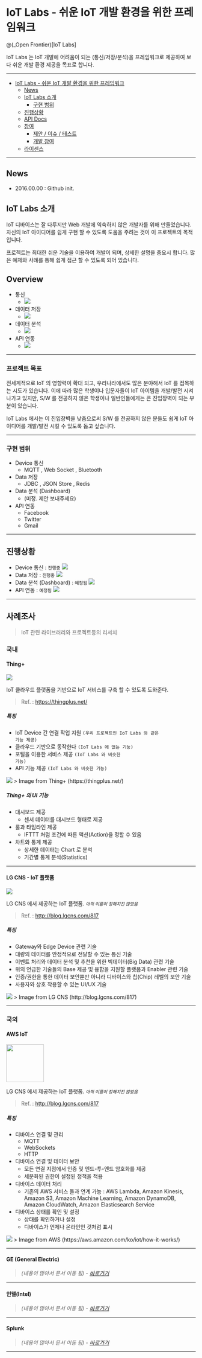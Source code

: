 # IoT Labs - 쉬운 IoT 개발 환경을 위한 프레임워크
@(_Open Frontier)[IoT Labs]


IoT Labs 는 IoT 개발에 어려움이 되는 (통신/저장/분석)을 프레임워크로 제공하여 보다 쉬운 개발 환경 제공을  목표로 합니다.

----

<!-- TOC depthFrom:1 depthTo:6 withLinks:1 updateOnSave:1 orderedList:0 -->

- [IoT Labs - 쉬운 IoT 개발 환경을 위한 프레임워크](#iot-labs-iot-)
	- [News](#news)
	- [IoT Labs 소개](#iot-labs-)
		- [구현 범위](#-)
	- [진행상황](#진행상황)
	- [API Docs](#api-docs)
	- [참여](#)
		- [제안 / 이슈 / 테스트](#-)
		- [개발 참여](#-)
	- [라이센스](#)

<!-- /TOC -->

----

## News
* 2016.00.00 : Github init.

## IoT Labs 소개
IoT 디바이스는 잘 다루지만 Web 개발에 익숙하지 않은 개발자를 위해 만들었습니다.
자신의 IoT 아이디어를 쉽게 구현 할 수 있도록 도움을 주려는 것이 이 프로젝트의 목적 입니다.

프로젝트는 최대한 쉬운 기술을 이용하여 개발이 되며, 상세한 설명을 중요시 합니다. 많은 예제와 사례를 통해 쉽게 접근 할 수 있도록 되어 있습니다.

## Overview

* 통신
	* <img src="https://raw.githubusercontent.com/jongkwang/IoTLabs/master/assets/img/overview1.png">
* 데이터 저장
	* <img src="https://raw.githubusercontent.com/jongkwang/IoTLabs/master/assets/img/overview2.png">
* 데이터 분석
	* <img src="https://raw.githubusercontent.com/jongkwang/IoTLabs/master/assets/img/overview3.png">
*  API 연동
	* <img src="https://raw.githubusercontent.com/jongkwang/IoTLabs/master/assets/img/overview4.png">

----

### 프로젝트 목표

전세계적으로 IoT 의 영향력이 확대 되고, 우리나라에서도 많은 분야해서 IoT 를 접목하는 시도가 있습니다. 이에 따라 많은 학생이나 입문자들이 IoT 아이템을 개발/발전 시켜나가고 있지만, S/W 를 전공하지 않은 학생이나 일반인들에게는 큰 진입장벽이 되는 부분이 있습니다.

IoT Labs 에서는 이 진입장벽을 낮춤으로써 S/W  를 전공하지 않은 분들도 쉽게 IoT 아이디어를 개발/발전 시킬 수 있도록 돕고 싶습니다.

----

### 구현 범위

- Device 통신
	- MQTT , Web Socket , Bluetooth
- Data 저장
	- JDBC , JSON Store , Redis
- Data 분석 (Dashboard)
	- (미정. 제안 보내주세요)
- API 연동
	- Facebook
	- Twitter
	- Gmail 

----

## 진행상황

- Device 통신 : `진행중` ![](https://img.shields.io/badge/Development-Processing-green.svg?style=flat)
- Data 저장 : `진행중` ![](https://img.shields.io/badge/Development-Processing-green.svg?style=flat)
- Data 분석 (Dashboard) : `예정됨` ![](https://img.shields.io/badge/Development-Scheduled-green.svg?style=flat)
- API 연동 : `예정됨` ![](https://img.shields.io/badge/Development-Scheduled-green.svg?style=flat)

----

## 사례조사

> IoT 관련 라이브러리와 프로젝트등의 리서치

### 국내

#### Thing+

<img src="https://raw.githubusercontent.com/jongkwang/IoTLabs/master/assets/img/case_research1.png">

IoT 클라우드 플랫폼을 기반으로 IoT 서비스를 구축 할 수 있도록 도와준다.

> Ref. : https://thingplus.net/

##### 특징
* IoT Device 간 연결 작업 지원 <code>(우리 프로젝트인 IoT Labs 와 같은 기능 제공)</code>
* 클라우드 기반으로 동작한다 <code>(IoT Labs 에 없는 기능)</code>
* 포털을 이용한 서비스 제공 <code>(IoT Labs 와 비슷한 기능)</code>
* API 기능 제공 <code>(IoT Labs 와 비슷한 기능)</code>

<img src="https://raw.githubusercontent.com/jongkwang/IoTLabs/master/assets/img/case_research2.png">
> Image from Thing+ (https://thingplus.net/)


##### Thing+ 의 UI 기능

* 대시보드 제공
	* 센서 데이터를 대시보드 형태로 제공
* 룰과 타임라인 제공
	* IFTTT 처럼 조건에 따른 액션(Action)을 정할 수 있음
* 차트와 통계 제공
	* 상세한 데이터는 Chart 로 분석
	* 기간별 통계 분석(Statistics)

----

#### LG CNS - IoT 플랫폼

<img src="https://raw.githubusercontent.com/jongkwang/IoTLabs/master/assets/img/case_research3.png">

LG CNS 에서 제공하는 IoT 플랫폼. <small>*아직 이름이 정해지진 않았음*</small>

> Ref. : http://blog.lgcns.com/817

##### 특징

* Gateway와 Edge Device 관련 기술 
* 대량의 데이터를 안정적으로 전달할 수 있는 통신 기술
* 이벤트 처리와 데이터 분석 및 추천을 위한 빅데이터(Big Data) 관련 기술
* 위의 언급한 기술들의 Base 제공 및 융합을 지원할 플랫폼과 Enabler 관련 기술
* 인증/권한을 통한 데이터 보안뿐만 아니라 디바이스와 칩(Chip) 레벨의 보안 기술 
* 사용자와 상호 작용할 수 있는 UI/UX 기술

<img src="https://raw.githubusercontent.com/jongkwang/IoTLabs/master/assets/img/case_research4.png">
> Image from LG CNS (http://blog.lgcns.com/817)

----


### 국외

#### AWS IoT

<img src="https://raw.githubusercontent.com/jongkwang/IoTLabs/master/assets/img/case_research_aws_iot1.png" height=100>

LG CNS 에서 제공하는 IoT 플랫폼. <small>*아직 이름이 정해지진 않았음*</small>

> Ref. : http://blog.lgcns.com/817

##### 특징

* 디바이스 연결  및 관리
	* MQTT
	* WebSockets
	* HTTP
* 디바이스 연결 및 데이터 보안
	* 모든 연결 지점에서 인증 및 엔드-투-엔드 암호화를 제공
	* 세분화된 권한이 설정된 정책을 적용
* 디바이스 데이터 처리
	* 기존의 AWS 서비스 들과 연계 가능 : AWS Lambda, Amazon Kinesis, Amazon S3, Amazon Machine Learning, Amazon DynamoDB, Amazon CloudWatch, Amazon Elasticsearch Service
* 디바이스 상태를 확인 및 설정
	* 상태를 확인하거나 설정
	* 디바이스가 언제나 온라인인 것처럼 표시

<img src="https://raw.githubusercontent.com/jongkwang/IoTLabs/master/assets/img/case_research_aws_iot2.png">
> Image from AWS (https://aws.amazon.com/ko/iot/how-it-works/)

----

#### GE (General Electric)

> *(내용이 많아서 문서 이동 됨) - [바로가기](https://github.com/jongkwang/IoTLabs/wiki/Case-Research---%EC%82%AC%EB%A1%80%EC%A1%B0%EC%82%AC)*

----

#### 인텔(Intel)

> *(내용이 많아서 문서 이동 됨) - [바로가기](https://github.com/jongkwang/IoTLabs/wiki/Case-Research---%EC%82%AC%EB%A1%80%EC%A1%B0%EC%82%AC)*

----

#### Splunk

> *(내용이 많아서 문서 이동 됨) - [바로가기](https://github.com/jongkwang/IoTLabs/wiki/Case-Research---%EC%82%AC%EB%A1%80%EC%A1%B0%EC%82%AC)*

----

